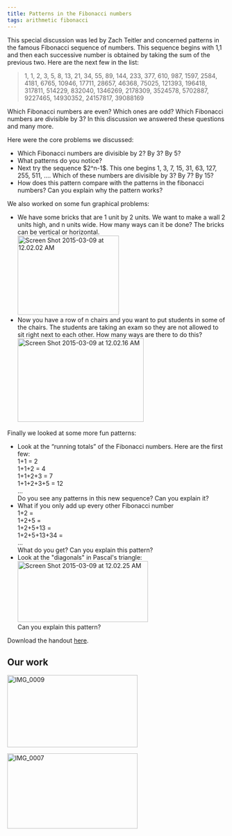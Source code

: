 ```yaml
---
title: Patterns in the Fibonacci numbers
tags: arithmetic fibonacci
---
```


This special discussion was led by Zach Teitler and concerned patterns in the famous Fibonacci sequence of numbers. This sequence begins with 1,1 and then each successive number is obtained by taking the sum of the previous two. Here are the next few in the list:
<blockquote>
1, 1, 2, 3, 5, 8, 13, 21, 34, 55, 89, 144, 233, 377, 610, 987, 1597, 2584, 4181, 6765, 10946, 17711, 28657, 46368, 75025, 121393, 196418, 317811, 514229, 832040, 1346269, 2178309, 3524578, 5702887, 9227465, 14930352, 24157817, 39088169
</blockquote>
Which Fibonacci numbers are even? Which ones are odd? Which Fibonacci numbers are divisible by 3? In this discussion we answered these questions and many more.<!--more-->

<p>Here were the core problems we discussed:</p>
<ul>
<li>Which Fibonacci numbers are divisible by 2? By 3? By 5?</li>
<li>What patterns do you notice?</li>
<li>Next try the sequence $2^n-1$. This one begins 1, 3, 7, 15, 31, 63, 127, 255, 511, .... Which of these numbers are divisible by 3? By 7? By 15?</li>
<li>How does this pattern compare with the patterns in the fibonacci numbers? Can you explain why the pattern works?</li>
</ul>
<p>We also worked on some fun graphical problems:</p>
<ul>
<li>We have some bricks that are 1 unit by 2 units. We want to make a wall 2 units high, and n units wide. How many ways can it be done? The bricks can be vertical or horizontal.<br />
<a href="https://math.boisestate.edu/circle/wp-content/uploads/sites/10/2015/03/Screen-Shot-2015-03-09-at-12.02.02-AM.png"><img src="{{ site.baseurl }}/assets/Screen-Shot-2015-03-09-at-12.02.02-AM.png" alt="Screen Shot 2015-03-09 at 12.02.02 AM" width="233" height="182" class="aligncenter size-full wp-image-373" /></a>
</li>
<li>Now you have a row of n chairs and you want to put students in some of the chairs. The students are taking an exam so they are not allowed to sit right next to each other. How many ways are there to do this?<br />
<a href="https://math.boisestate.edu/circle/wp-content/uploads/sites/10/2015/03/Screen-Shot-2015-03-09-at-12.02.16-AM.png"><img src="{{ site.baseurl }}/assets/Screen-Shot-2015-03-09-at-12.02.16-AM.png" alt="Screen Shot 2015-03-09 at 12.02.16 AM" width="290" height="192" class="aligncenter size-full wp-image-374" /></a>
</li>
</ul>
<p>Finally we looked at some more fun patterns:</p>
<ul>
<li>Look at the “running totals” of the Fibonacci numbers. Here are the first few:<br />
 1+1 = 2<br />
 1+1+2 = 4<br />
 1+1+2+3 = 7<br />
 1+1+2+3+5 = 12<br />
 ...<br />
Do you see any patterns in this new sequence? Can you explain it?
</li>
<li>What if you only add up every other Fibonacci number<br />
 1+2 =<br />
 1+2+5 =<br />
 1+2+5+13 =<br />
 1+2+5+13+34 =<br />
 ...<br />
What do you get? Can you explain this pattern?
</li>
<li>Look at the "diagonals" in Pascal's triangle:<br />
<a href="https://math.boisestate.edu/circle/wp-content/uploads/sites/10/2015/03/Screen-Shot-2015-03-09-at-12.02.25-AM.png"><img src="{{ site.baseurl }}/assets/Screen-Shot-2015-03-09-at-12.02.25-AM-300x140.png" alt="Screen Shot 2015-03-09 at 12.02.25 AM" width="300" height="140" class="aligncenter size-medium wp-image-375" /></a><br />
Can you explain this pattern?
</li>
</ul>
<p>Download the handout <a href="https://math.boisestate.edu/circle/wp-content/uploads/sites/10/2015/03/fibonacci.pdf">here</a>.</p>
<h2>Our work</h2>
<p><a href="https://math.boisestate.edu/circle/wp-content/uploads/sites/10/2015/03/IMG_0009.jpg"><img src="{{ site.baseurl }}/assets/IMG_0009-300x166.jpg" alt="IMG_0009" width="300" height="166" class="aligncenter size-medium wp-image-380" /></a></p>
<p><a href="https://math.boisestate.edu/circle/wp-content/uploads/sites/10/2015/03/IMG_0007.jpg"><img src="{{ site.baseurl }}/assets/IMG_0007-300x173.jpg" alt="IMG_0007" width="300" height="173" class="aligncenter size-medium wp-image-381" /></a></p>
